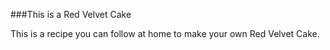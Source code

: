 ###This is a Red Velvet Cake

This is a recipe you can follow at home to make your own Red Velvet Cake.
